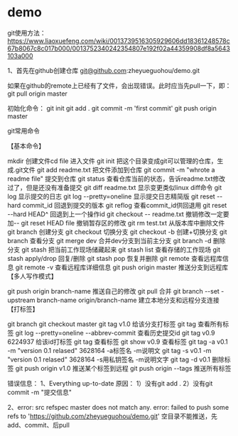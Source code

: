 # demo

git使用方法：https://www.liaoxuefeng.com/wiki/0013739516305929606dd18361248578c67b8067c8c017b000/0013752340242354807e192f02a44359908df8a5643103a000

1、首先在github创建仓库 git@github.com:zheyueguohou/demo.git

如果在github的remote上已经有了文件，会出现错误。此时应当先pull一下，即：git pull origin master

初始化命令：
git init
git add . 
git commit -m 'first commit'
git push origin master


git常用命令

【基本命令】

mkdir 创建文件cd file 进入文件
git init 把这个目录变成git可以管理的仓库，生成.git文件
git add readme.txt 把文件添加到仓库
git commit -m "whrote a readme file" 提交到仓库
git status  查看仓库当前的状态，告诉readme.txt修改过了，但是还没有准备提交
git diff readme.txt 显示变更类似linux diff命令
git log 显示提交的日志
git log --pretty=oneline 显示提交日志精简版
git reset --hard commit_id 回退到提交的版本
git reflog 查看commit_id供回退用
git reset --hard HEAD^ 回退到上一个操作id
git checkout -- readme.txt 撤销修改一定要加--
git reset HEAD file 撤销暂存区的修改
git rm test.txt 从版本库中删除文件
git branch <name> 创建分支
git checkout <name>  切换分支
git checkout -b <name> 创建+切换分支
git branch 查看分支
git merge dev 合并dev分支到当前主分支
git branch -d <name> 删除分支
git stash 把当前工作现场储藏起来
git stash list 查看存储的工作现场
git stash apply/drop 回复/删除
git stash pop 恢复并删除
git remote 查看远程库信息
git remote -v 查看远程库详细信息
git push origin master 推送分支到远程库
【多人写作模式】

git push origin branch-name 推送自己的修改
git pull 合并
git branch --set -upstream branch-name origin/branch-name 建立本地分支和远程分支连接
【打标签】

git branch
git checkout master
git tag v1.0 给该分支打标签
git tag 查看所有标签
git log --pretty=oneline --abbrev-commit 查看历史提交id
git tag v0.9 6224937 给该id打标签
git tag 查看标签
git show v0.9 查看标签
git tag -a v0.1 -m "version 0.1 relased" 3628164 -a标签名 -m说明文
git tag -s v0.1 -m "version 0.1 relased" 3628164 -s用私钥签名 -m说明文字
git tag -d v0.1 删除标签
git push origin v1.0 推送某个标签到远程
git push origin --tags 推送所有标签

错误信息：
1、Everything up-to-date
原因：
1）没有git add .
2）没有git commit -m "提交信息"

2、error: src refspec master does not match any.
error: failed to push some refs to 'https://github.com/zheyueguohou/demo.git'
空目录不能推送，先add、commit、后pull

